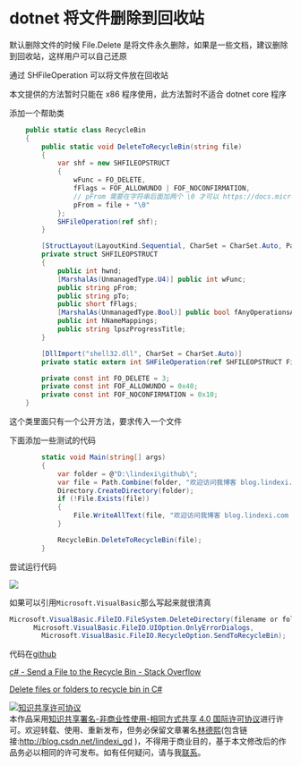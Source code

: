 # dotnet 将文件删除到回收站

默认删除文件的时候 File.Delete 是将文件永久删除，如果是一些文档，建议删除到回收站，这样用户可以自己还原

通过 SHFileOperation 可以将文件放在回收站

<!--more-->
<!-- csdn -->

本文提供的方法暂时只能在 x86 程序使用，此方法暂时不适合 dotnet core 程序

添加一个帮助类

```csharp
    public static class RecycleBin
    {
        public static void DeleteToRecycleBin(string file)
        {
            var shf = new SHFILEOPSTRUCT
            {
                wFunc = FO_DELETE,
                fFlags = FOF_ALLOWUNDO | FOF_NOCONFIRMATION,
                // pFrom 需要在字符串后面加两个 \0 才可以 https://docs.microsoft.com/en-us/windows/desktop/api/shellapi/ns-shellapi-_shfileopstructa
                pFrom = file + "\0"
            };
            SHFileOperation(ref shf);
        }

        [StructLayout(LayoutKind.Sequential, CharSet = CharSet.Auto, Pack = 1)]
        private struct SHFILEOPSTRUCT
        {
            public int hwnd;
            [MarshalAs(UnmanagedType.U4)] public int wFunc;
            public string pFrom;
            public string pTo;
            public short fFlags;
            [MarshalAs(UnmanagedType.Bool)] public bool fAnyOperationsAborted;
            public int hNameMappings;
            public string lpszProgressTitle;
        }

        [DllImport("shell32.dll", CharSet = CharSet.Auto)]
        private static extern int SHFileOperation(ref SHFILEOPSTRUCT FileOp);

        private const int FO_DELETE = 3;
        private const int FOF_ALLOWUNDO = 0x40;
        private const int FOF_NOCONFIRMATION = 0x10;
    }
```

这个类里面只有一个公开方法，要求传入一个文件

下面添加一些测试的代码

```csharp
        static void Main(string[] args)
        {
            var folder = @"D:\lindexi\github\";
            var file = Path.Combine(folder, "欢迎访问我博客 blog.lindexi.com 里面有大量 UWP WPF 博客.txt");
            Directory.CreateDirectory(folder);
            if (!File.Exists(file))
            {
                File.WriteAllText(file, "欢迎访问我博客 blog.lindexi.com 里面有大量 UWP WPF 博客");
            }

            RecycleBin.DeleteToRecycleBin(file);
        }
```

尝试运行代码

<!-- ![](image/dotnet 将文件删除到回收站/dotnet 将文件删除到回收站0.png) -->

![](http://image.acmx.xyz/lindexi%2F201932293939961)

如果可以引用`Microsoft.VisualBasic`那么写起来就很清真

```csharp
Microsoft.VisualBasic.FileIO.FileSystem.DeleteDirectory(filename or folder,
      Microsoft.VisualBasic.FileIO.UIOption.OnlyErrorDialogs, 
        Microsoft.VisualBasic.FileIO.RecycleOption.SendToRecycleBin);
```

代码在[github](https://github.com/lindexi/lindexi_gd/tree/f3eee3b6b4ffff7f3957fea7d6372f3b060f0885/SeltewitirkiNirwemaki)

[c# - Send a File to the Recycle Bin - Stack Overflow](https://stackoverflow.com/questions/3282418/send-a-file-to-the-recycle-bin )

[Delete files or folders to recycle bin in C#](https://www.fluxbytes.com/csharp/delete-files-or-folders-to-recycle-bin-in-c/ )

<a rel="license" href="http://creativecommons.org/licenses/by-nc-sa/4.0/"><img alt="知识共享许可协议" style="border-width:0" src="https://licensebuttons.net/l/by-nc-sa/4.0/88x31.png" /></a><br />本作品采用<a rel="license" href="http://creativecommons.org/licenses/by-nc-sa/4.0/">知识共享署名-非商业性使用-相同方式共享 4.0 国际许可协议</a>进行许可。欢迎转载、使用、重新发布，但务必保留文章署名[林德熙](http://blog.csdn.net/lindexi_gd)(包含链接:http://blog.csdn.net/lindexi_gd )，不得用于商业目的，基于本文修改后的作品务必以相同的许可发布。如有任何疑问，请与我[联系](mailto:lindexi_gd@163.com)。  
